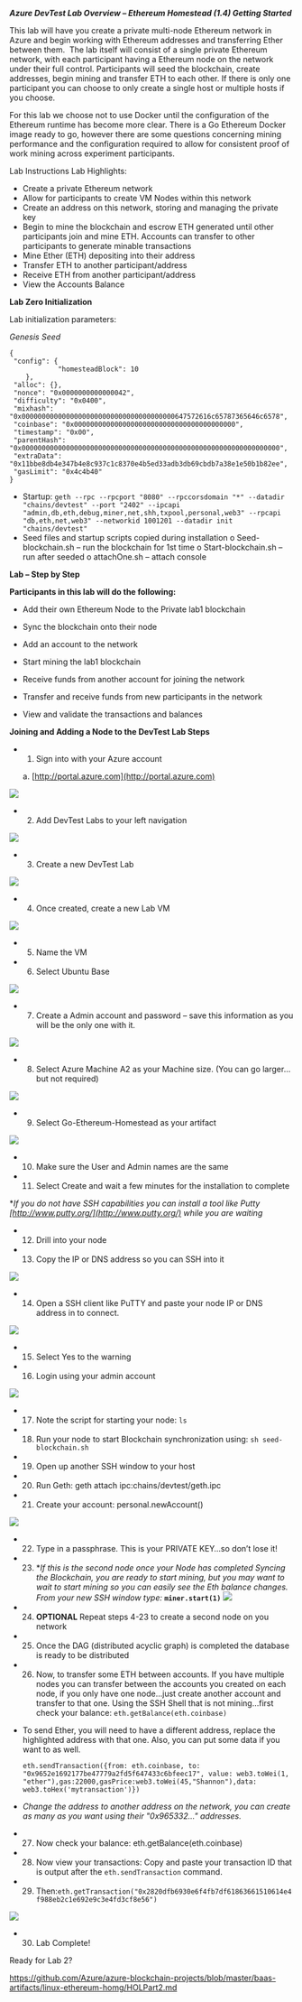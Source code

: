 ***Azure DevTest Lab Overview – Ethereum Homestead (1.4) Getting Started***

This lab will have you create a private multi-node Ethereum network in Azure and begin working with Ethereum addresses and transferring Ether between them.  The lab itself will consist of a single private Ethereum network, with each participant having a Ethereum node on the network under their full control. Participants will seed the blockchain, create addresses, begin mining and transfer ETH to each other. If there is only one participant you can choose to only create a single host or multiple hosts if you choose.

For this lab we choose not to use Docker until the configuration of the Ethereum runtime has become more clear. There is a Go Ethereum Docker image ready to go, however there are some questions concerning mining performance and the configuration required to allow for consistent proof of work mining across experiment participants.

Lab Instructions
Lab Highlights:
* Create a private Ethereum network
* Allow for participants to create VM Nodes within this network
* Create an address on this network, storing and managing the private key 
* Begin to mine the blockchain and escrow ETH generated until other participants join and mine ETH. Accounts can transfer to other participants to generate minable transactions
* Mine Ether (ETH) depositing into their address
* Transfer ETH to another participant/address
* Receive ETH from another participant/address
* View the Accounts Balance 

**Lab Zero Initialization**

Lab initialization parameters:

*Genesis Seed*

    {
     "config": {
                "homesteadBlock": 10
        },
     "alloc": {},
     "nonce": "0x0000000000000042",
     "difficulty": "0x0400",
     "mixhash": "0x00000000000000000000000000000000000000647572616c65787365646c6578",
     "coinbase": "0x0000000000000000000000000000000000000000",
     "timestamp": "0x00",
     "parentHash": "0x0000000000000000000000000000000000000000000000000000000000000000",
     "extraData": "0x11bbe8db4e347b4e8c937c1c8370e4b5ed33adb3db69cbdb7a38e1e50b1b82ee",
     "gasLimit": "0x4c4b40"
    }
* Startup: `geth --rpc --rpcport "8080" --rpccorsdomain "*" --datadir "chains/devtest" --port "2402" --ipcapi "admin,db,eth,debug,miner,net,shh,txpool,personal,web3" --rpcapi "db,eth,net,web3" --networkid 1001201 --datadir init "chains/devtest"`
* Seed files and startup scripts copied during installation
o Seed-blockchain.sh – run the blockchain for 1st time
o Start-blockchain.sh – run after seeded
o attachOne.sh – attach console

**Lab – Step by Step**

**Participants in this lab will do the following:**
- Add their own Ethereum Node to the Private lab1 blockchain

- Sync the blockchain onto their node

- Add an account to the network

- Start mining the lab1 blockchain

- Receive funds from another account for joining the network

- Transfer and receive funds from new participants in the network

- View and validate the transactions and balances

**Joining and Adding a Node to the DevTest Lab Steps**


- 1. Sign into with your Azure account

	a. [http://portal.azure.com](http://portal.azure.com)

![](assets/mainPortal.png)



- 2. Add DevTest Labs to your left navigation

![](assets/addDevTestLabs.png)


- 3. Create a new DevTest Lab

![](assets/newDevTestLab.png)


- 4. Once created, create a new Lab VM

![](assets/newVM.png)

- 5. Name the VM 
- 6. Select Ubuntu Base

![](assets/vmType.png)



- 7. Create a Admin account and password – save this information as you will be the only one with it.

![](assets/vmUser.png)



- 8. Select Azure Machine A2 as your Machine size. (You can go larger…but not required)

![](assets/vmSize.png)



- 9. Select Go-Ethereum-Homestead as your artifact 

![](assets/vmArtifacts.png)



- 10. Make sure the User and Admin names are the same



- 11. Select Create and wait a few minutes for the installation to complete

**If you do not have SSH capabilities you can install a tool like Putty [http://www.putty.org/](http://www.putty.org/) while you are waiting*



- 12. Drill into your node
- 13. Copy the IP or DNS address so you can SSH into it

![](assets/vmIP1.png)

- 14. Open a SSH client like PuTTY and paste your node IP or DNS address in to connect.

![](assets/puttyIp.png)

- 15. Select Yes to the warning 
- 16. Login using your admin account

![](assets/puttyLs.png)

- 17. Note the script for starting your node: `ls`
- 18. Run your node to start Blockchain synchronization using: `sh seed-blockchain.sh`
- 19. Open up another SSH window to your host
- 20. Run Geth: geth attach ipc:chains/devtest/geth.ipc
- 21. Create your account: personal.newAccount()

![](assets/personal.newAccount.png)

- 22. Type in a passphrase. This is your PRIVATE KEY…so don’t lose it!
- 23. **If this is the second node once your Node has completed Syncing the Blockchain, you are ready to start mining, but you may want to wait to start mining so you can easily see the Eth balance changes. From your new SSH window type:* **`miner.start(1)`**
![](assets/miner.Start().png)
- 24. **OPTIONAL** Repeat steps 4-23 to create a second node on you network
- 25. Once the DAG (distributed acyclic graph) is completed the database is ready to be distributed
- 26. Now, to transfer some ETH between accounts. If you have multiple nodes you can transfer between the accounts you created on each node, if you only have one node…just create another account and transfer to that one. Using the SSH Shell that is not mining…first check your balance:
`eth.getBalance(eth.coinbase)`
- To send Ether, you will need to have a different address, replace the highlighted address with that one. Also, you can put some data if you want to as well.
    
    `eth.sendTransaction({from: eth.coinbase, to: "0x9652e1692177be47779a2fd5f647433c6bfeec17", value: web3.toWei(1, "ether"),gas:22000,gasPrice:web3.toWei(45,"Shannon"),data: web3.toHex('mytransaction')})`
    
- *Change the address to another address on the network, you can create as many as you want using their "0x965332..." addresses.*
- 27. Now check your balance: eth.getBalance(eth.coinbase)
- 28. Now view your transactions: Copy and paste your transaction ID that is output after the `eth.sendTransaction` command.
- 29. Then:`eth.getTransaction("0x2820dfb6930e6f4fb7df61863661510614e4f988eb2c1e692e9c3e4fd3cf8e56")`

![](assets/trasactiondetails.png)

- 30. Lab Complete!

Ready for Lab 2?

https://github.com/Azure/azure-blockchain-projects/blob/master/baas-artifacts/linux-ethereum-homg/HOLPart2.md